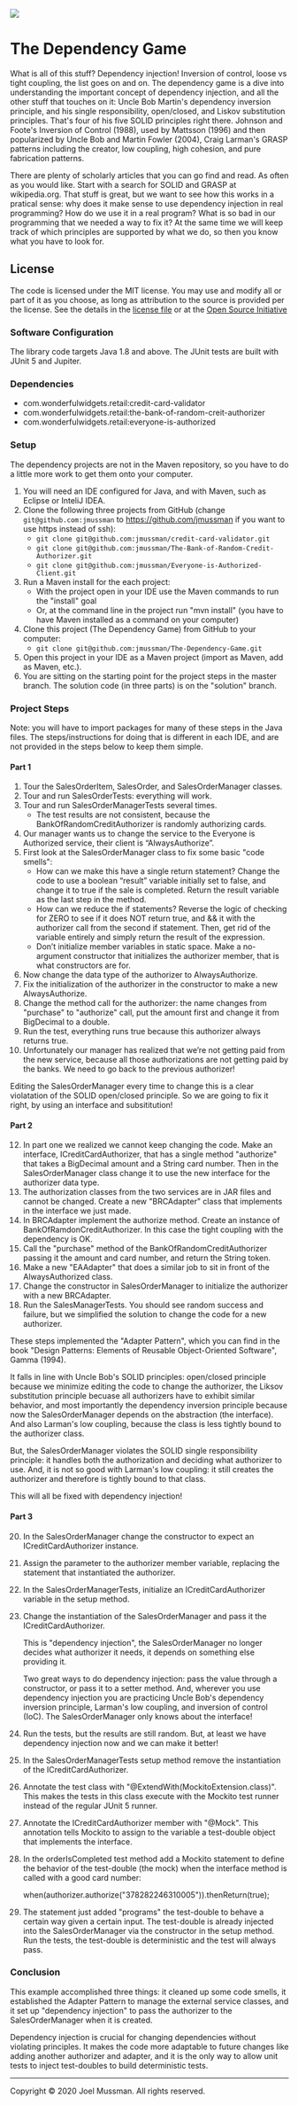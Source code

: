 ![](.common/joels-private-stock.png?raw=true)

# The Dependency Game

What is all of this stuff? Dependency injection! Inversion of control, loose vs tight coupling, the list
goes on and on.
The dependency game is a dive into understanding the important concept of dependency injection, and all the other stuff that touches on it:
Uncle Bob Martin's dependency inversion principle, and his single responsibility, open/closed, and Liskov substitution
principles. That's four of his five SOLID principles right there.
Johnson and Foote's Inversion of Control (1988), used by Mattsson (1996) and then popularized by Uncle Bob and Martin Fowler (2004),
Craig Larman's GRASP patterns including the creator, low coupling, high cohesion, and pure fabrication patterns.

There are plenty of scholarly articles that you can go find and read. As often as you would like.
Start with a search for SOLID and GRASP at wikipedia.org.
That stuff is great, but we want to see how this works in a pratical sense:
why does it make sense to use dependency injection in real programming?
How do we use it in a real program?
What is so bad in our programming that we needed a way to fix it?
At the same time we will keep track of which principles are supported by what we do,
so then you know what you have to look for.

## License

The code is licensed under the MIT license. You may use and modify all or part of it as you choose, as long as attribution to the source is provided per the license. See the details in the [license file](./LICENSE.md) or at the [Open Source Initiative](https://opensource.org/licenses/MIT)

### Software Configuration

The library code targets Java 1.8 and above. The JUnit tests are built with JUnit 5 and Jupiter.

### Dependencies

* com.wonderfulwidgets.retail:credit-card-validator
* com.wonderfulwidgets.retail:the-bank-of-random-creit-authorizer
* com.wonderfulwidgets.retail:everyone-is-authorized

### Setup

The dependency projects are not in the Maven repository, so you have to do a little more work to get them
onto your computer. 

1. You will need an IDE configured for Java, and with Maven, such as Eclipse or InteliJ IDEA.
2. Clone the following three projects from GitHub (change `git@github.com:jmussman` to
   https://github.com/jmussman if you want to use https instead of ssh):
    * `git clone git@github.com:jmussman/credit-card-validator.git`
    * `git clone git@github.com:jmussman/The-Bank-of-Random-Credit-Authorizer.git` 
    * `git clone git@github.com:jmussman/Everyone-is-Authorized-Client.git`
3. Run a Maven install for the each project:
    * With the project open in your IDE use the Maven commands to run the "install" goal
    * Or, at the command line in the project run "mvn install" (you have to have Maven installed as a command on your computer)
4. Clone this project (The Dependency Game) from GitHub to your computer:
    * `git clone git@github.com:jmussman/The-Dependency-Game.git` 
5. Open this project in your IDE as a Maven project (import as Maven, add as Maven, etc.).
6. You are sitting on the starting point for the project steps in the master branch.
   The solution code (in three parts) is on the "solution" branch.

### Project Steps

Note: you will have to import packages for many of these steps in the Java files.
The steps/instructions for doing that is different in each IDE, and are not provided in the steps below to keep them simple.

#### Part 1

1. Tour the SalesOrderItem, SalesOrder, and SalesOrderManager classes.
2. Tour and run SalesOrderTests: everything will work.
3. Tour and run SalesOrderManagerTests several times.
    * The test results are not consistent, because the BankOfRandomCreditAuthorizer is randomly authorizing cards.
4. Our manager wants us to change the service to the Everyone is Authorized service, their client is “AlwaysAuthorize”.
5. First look at the SalesOrderManager class to fix some basic "code smells":
    * How can we make this have a single return statement?
    Change the code to use a boolean “result” variable initially set to false,
    and change it to true if the sale is completed.
    Return the result variable as the last step in the method.
    * How can we reduce the if statements?
    Reverse the logic of checking for ZERO to see if it does NOT return true, and && it with the authorizer call
    from the second if statement.
    Then,  get rid of the variable entirely and simply return the result of the expression.
    * Don’t initialize member variables in static space.
    Make a no-argument constructor that initializes the authorizer member, that is what constructors
    are for.
6. Now change the data type of the authorizer to AlwaysAuthorize.
7. Fix the initialization of the authorizer in the constructor to make a new AlwaysAuthorize.
8. Change the method call for the authorizer:
   the name changes from "purchase" to "authorize" call, put the amount first and change it from BigDecimal to a double.
9. Run the test, everything runs true because this authorizer always returns true.
10.	Unfortunately our manager has realized that we’re not getting paid from the new service,
    because all those authorizations are not getting paid by the banks.
    We need to go back to the previous authorizer!
    
Editing the SalesOrderManager every time to change this is a clear violatation of the SOLID open/closed principle.
So we are going to fix it right, by using an interface and subsititution! 	

#### Part 2

12.	In part one we realized we cannot keep changing the code.
Make an interface, ICreditCardAuthorizer, that has a single method "authorize" that takes a BigDecimal amount
and a String card number.
Then in the SalesOrderManager class change it to use the new interface for the authorizer data type.
13. The authorization classes from the two services are in JAR files and cannot be changed. Create a new "BRCAdapter" class that implements in the interface we just made.
14. In BRCAdapter implement the authorize method. Create an instance of BankOfRamdonCreditAuthorizer. In this case the tight coupling with the dependency is OK.
15. Call the "purchase" method of the BankOfRandomCreditAuthorizer passing it the amount and card number, and return the String token.
16. Make a new "EAAdapter" that does a similar job to sit in front of the AlwaysAuthorized class.
17.	Change the constructor in SalesOrderManager to initialize the authorizer with a new BRCAdapter.
18. Run the SalesManagerTests.
    You should see random success and failure, but we simplified the solution to change the code
    for a new authorizer.
    
These steps implemented the "Adapter Pattern", which you can find in the book
"Design Patterns: Elements of Reusable Object-Oriented Software", Gamma (1994).

It falls in line with Uncle Bob's SOLID principles:
open/closed principle because we minimize editing the code to change the authorizer,
the Liksov substitution principle becuase all authorizers have to exhibit similar behavior,
and most importantly the dependency inversion principle because now the
SalesOrderManager depends on the abstraction (the interface).
And also Larman's low coupling, because the class is less tightly bound to the authorizer class.

But, the SalesOrderManager violates the SOLID single responsibility principle:
it handles both the authorization and deciding what authorizer to use.
And, it is not so good with Larman's low coupling:
it still creates the authorizer and therefore is tightly bound to that class.

This will all be fixed with dependency injection!

#### Part 3

20. In the SalesOrderManager change the constructor to expect an ICreditCardAuthorizer instance.
21. Assign the parameter to the authorizer member variable, replacing the statement that instantiated the authorizer.
22. In the SalesOrderManagerTests, initialize an ICreditCardAuthorizer variable in the setup method.
23. Change the instantiation of the SalesOrderManager and pass it the ICreditCardAuthorizer.

    This is "dependency injection", the SalesOrderManager no longer decides what authorizer it needs,
    it depends on something else providing it.

    Two great ways to do dependency injection: pass the value through a constructor,
    or pass it to a setter method.
    And, wherever you use dependency injection you are practicing Uncle Bob's dependency inversion principle, Larman's
    low coupling, and inversion of control (IoC).
    The SalesOrderManager only knows about the interface!

24. Run the tests, but the results are still random.
    But, at least we have dependency injection now and we can make it better!
25. In the SalesOrderManagerTests setup method remove the instantiation of the ICreditCardAuthorizer.
26. Annotate the test class with "@ExtendWith(MockitoExtension.class)".
    This makes the tests in this class execute with the Mockito test runner instead of the regular JUnit 5 runner.
27. Annotate the ICreditCardAuthorizer member with "@Mock".
    This annotation tells Mockito to assign to the variable a test-double object that implements the interface.
28. In the orderIsCompleted test method add a Mockito statement to define the behavior of the test-double (the mock)
    when the interface method is called with a good card number:
    
    when(authorizer.authorize("378282246310005")).thenReturn(true);
    
29. The statement just added "programs" the test-double to behave a certain way given a certain input.
    The test-double is already injected into the SalesOrderManager via the constructor in the setup method.
    Run the tests, the test-double is deterministic and the test will always pass.

### Conclusion

This example accomplished three things:
it cleaned up some code smells, it established the Adapter Pattern 
to manage the external service classes,
and it set up "dependency injection" to pass the authorizer
to the SalesOrderManager when it is created.

Dependency injection is crucial for changing dependencies without violating principles.
It makes the code more adaptable to future changes like adding another authorizer and adapter,
and it is the only way to allow unit tests to inject test-doubles to build deterministic tests.

<hr>
Copyright © 2020 Joel Mussman. All rights reserved.